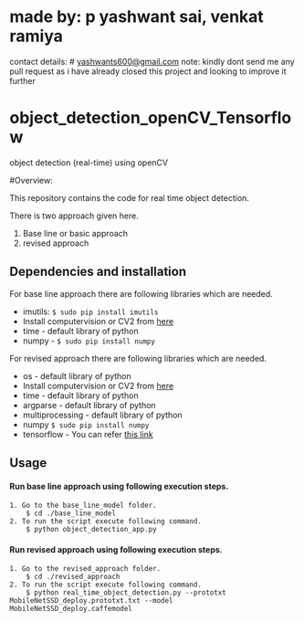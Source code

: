 
# made by: p yashwant sai, venkat ramiya
contact details: # yashwants600@gmail.com
note: kindly dont send me any pull request as i have already closed this project and looking to improve it further

# object_detection_openCV_Tensorflow
object detection (real-time) using openCV


#Overview:

This repository contains the code for real time object detection.

There is two approach given here. 
1. Base line or basic approach
2. revised approach

## Dependencies and installation
For base line approach there are following libraries which are needed.

* imutils: `$ sudo pip install imutils`
* Install computervision or CV2 from [here](https://www.pyimagesearch.com/2015/06/22/install-opencv-3-0-and-python-2-7-on-ubuntu/)
* time - default library of python
* numpy - `$ sudo pip install numpy`

For revised approach there are following libraries which are needed.

* os - default library of python
* Install computervision or CV2 from [here](https://www.pyimagesearch.com/2015/06/22/install-opencv-3-0-and-python-2-7-on-ubuntu/) 
* time - default library of python
* argparse - default library of python
* multiprocessing - default library of python
* numpy `$ sudo pip install numpy`
* tensorflow - You can refer [this link](https://www.tensorflow.org/install/install_linux)


## Usage

#### Run base line approach using following execution steps.
```
1. Go to the base_line_model folder.
    $ cd ./base_line_model
2. To run the script execute following command.
    $ python object_detection_app.py

```

#### Run revised approach using following execution steps.

```
1. Go to the revised_approach folder.
    $ cd ./revised_approach
2. To run the script execute following command.
    $ python real_time_object_detection.py --prototxt MobileNetSSD_deploy.prototxt.txt --model MobileNetSSD_deploy.caffemodel 

```


